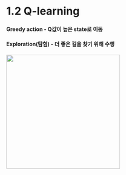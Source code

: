 # 1.2 Q-learning

#### Greedy action - Q값이 높은 state로 이동
#### Exploration(탐험) - 더 좋은 길을 찾기 위해 수행

<img src="https://user-images.githubusercontent.com/68425309/201653793-b4267f92-99e9-4be5-b1a8-f2c952fd53cd.jpg" width="300" height="300"/> 
